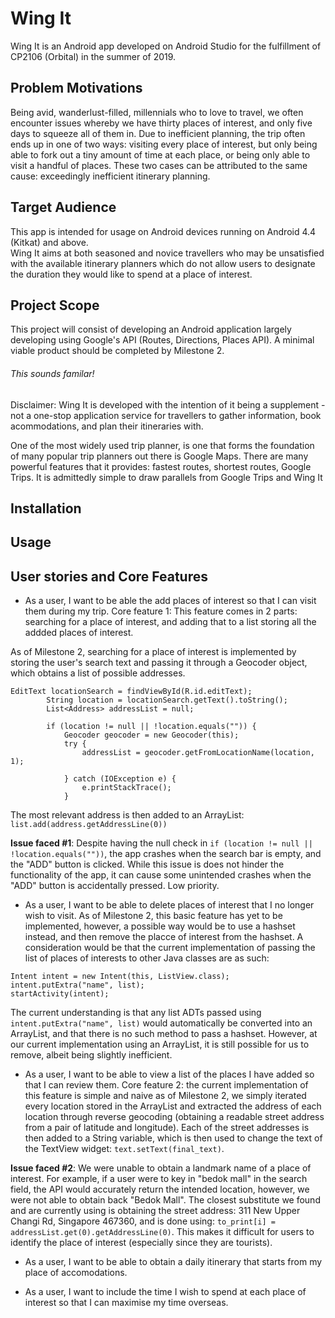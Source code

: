 # Wing It
Wing It is an Android app developed on Android Studio for the fulfillment of CP2106 (Orbital) in the summer of 2019. 

## Problem Motivations
Being avid, wanderlust-filled, millennials who to love to travel, we often encounter issues whereby we have thirty places of interest, and only five days to squeeze all of them in. Due to inefficient planning, the trip often ends up in one of two ways: visiting every place of interest, but only being able to fork out a tiny amount of time at each place, or being only able to visit a handful of places. These two cases can be attributed to the same cause: exceedingly inefficient itinerary planning.

## Target Audience
This app is intended for usage on Android devices running on Android 4.4 (Kitkat) and above.  
Wing It aims at both seasoned and novice travellers who may be unsatisfied with the available itinerary planners which do not allow users to designate the duration they would like to spend at a place of interest. 

## Project Scope
This project will consist of developing an Android application largely developing using Google's API (Routes, Directions, Places API). A minimal viable product should be completed by Milestone 2. 

###### This sounds familar!
Disclaimer: Wing It is developed with the intention of it being a supplement - not a one-stop application service for travellers to gather information, book acommodations, and plan their itineraries with. 

One of the most widely used trip planner, is one that forms the foundation of many popular trip planners out there is Google Maps. There are many powerful features that it provides: fastest routes, shortest routes, Google Trips. It is admittedly simple to draw parallels from Google Trips and Wing It 

## Installation

## Usage

## User stories and Core Features
- As a user, I want to be able the add places of interest so that I can visit them during my trip.
Core feature 1: This feature comes in 2 parts: searching for a place of interest, and adding that to a list storing all the addded places of interest. 

As of Milestone 2, searching for a place of interest is implemented by storing the user's search text and passing it through a Geocoder object, which obtains a list of possible addresses. 
```
EditText locationSearch = findViewById(R.id.editText);
        String location = locationSearch.getText().toString();
        List<Address> addressList = null;

        if (location != null || !location.equals("")) {
            Geocoder geocoder = new Geocoder(this);
            try {
                addressList = geocoder.getFromLocationName(location, 1);

            } catch (IOException e) {
                e.printStackTrace();
            }
```
The most relevant address is  then added to an ArrayList: ```     list.add(address.getAddressLine(0))``` 

**Issue faced #1**: Despite having the null check in ```if (location != null || !location.equals(""))```, the app crashes when the search bar is empty, and the "ADD" button is clicked. While this issue is does not hinder the functionality of the app, it can cause some unintended crashes when the "ADD" button is accidentally pressed. Low priority. 

- As a user, I want to be able to delete places of interest that I no longer wish to visit.
As of Milestone 2, this basic feature has yet to be implemented, however, a possible way would be to use a hashset instead, and then remove the placce of interest from the hashset. A consideration would be that the current implementation of passing the list of places of interests to other Java classes are as such:
```
Intent intent = new Intent(this, ListView.class);
intent.putExtra("name", list);
startActivity(intent);
``` 
The current understanding is that any list ADTs passed using ```intent.putExtra("name", list)``` would automatically be converted into an ArrayList, and that there is no such method to pass a hashset. However, at our current implementation using an ArrayList, it is still possible for us to remove, albeit being slightly inefficient. 

- As a user, I want to be able to view a list of the places I have added so that I can review them.
Core feature 2: the current implementation of this feature is simple and naive as of Milestone 2, we simply iterated every location stored in the ArrayList and extracted the address of each location through reverse geocoding (obtaining a readable street address from a pair of latitude and longitude). Each of the street addresses is then added to a String variable, which is then used to change the text of the TextView widget: ```text.setText(final_text)```. 

**Issue faced #2**: We were unable to obtain a landmark name of a place of interest. For example, if a user were to key in "bedok mall" in the search field, the API would accurately return the intended location, however, we were not able to obtain back "Bedok Mall". The closest substitute we found and are currently using is obtaining the street address: 311 New Upper Changi Rd, Singapore 467360, and is done using: ```to_print[i] = addressList.get(0).getAddressLine(0)```. This makes it difficult for users to identify the place of interest (especially since they are tourists). 

- As a user, I want to be able to obtain a daily itinerary that starts from my place of accomodations.

- As a user, I want to include the time I wish to spend at each place of interest so that I can maximise my time overseas. 
